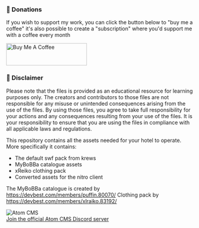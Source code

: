 ### 🙏 Donations
If you wish to support my work, you can click the button below to "buy me a coffee" it's also possible to create a "subscription" where you'd support me with a coffee every month

<a href="https://www.buymeacoffee.com/dennisobject" target="_blank"><img src="https://cdn.buymeacoffee.com/buttons/v2/default-yellow.png" alt="Buy Me A Coffee" style="height: 60px !important;width: 217px !important;" ></a>

### 📢 Disclaimer

Please note that the files is provided as an educational resource for learning purposes only. The creators and contributors to those files are not responsible for any misuse or unintended consequences arising from the use of the files. By using those files, you agree to take full responsibility for your actions and any consequences resulting from your use of the files. It is your responsibility to ensure that you are using the files in compliance with all applicable laws and regulations.

This repository contains all the assets needed for your hotel to operate. More specifically it contains:
- The default swf pack from krews
- MyBoBBa catalogue assets
- xReiko clothing pack
- Converted assets for the nitro client

The MyBoBBa catalogue is created by https://devbest.com/members/puffin.80070/
Clothing pack by https://devbest.com/members/xlraiko.83192/

<div>
<img src="https://i.imgur.com/9ePNdJ4.png" alt="Atom CMS"/>
</div>

<div>
    <a href="https://discord.gg/rX3aShUHdg" target="_blank">
        Join the official Atom CMS Discord server
    </a>
</div>
